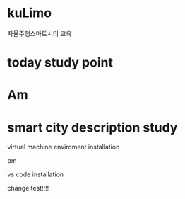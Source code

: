 # kuLimo
자율주행스마트시티 교육


# today study point

# Am
# smart city description study

virtual machine enviroment installation

pm

vs code installation 

change test!!!!